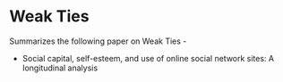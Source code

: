 # Weak Ties

Summarizes the following paper on Weak Ties - 

* Social capital, self-esteem, and use of online social network sites: A longitudinal analysis
